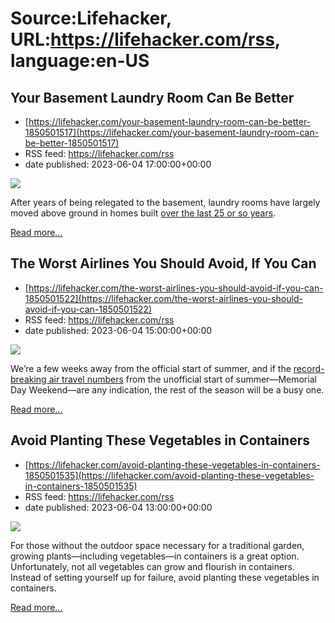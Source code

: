 # Source:Lifehacker, URL:https://lifehacker.com/rss, language:en-US

## Your Basement Laundry Room Can Be Better
 - [https://lifehacker.com/your-basement-laundry-room-can-be-better-1850501517](https://lifehacker.com/your-basement-laundry-room-can-be-better-1850501517)
 - RSS feed: https://lifehacker.com/rss
 - date published: 2023-06-04 17:00:00+00:00

<img class="type:primaryImage" src="https://i.kinja-img.com/gawker-media/image/upload/s--YFrw4hvh--/c_fit,fl_progressive,q_80,w_636/b4e423d424c74a767f79c68bf7587354.jpg" /><p>After years of being relegated to the basement, laundry rooms have largely moved above ground in homes built <a href="https://www.nytimes.com/2000/06/25/nyregion/inside-out-laundry-rooms-leave-the-basement-behind.html" rel="noopener noreferrer" target="_blank">over the last 25 or so years</a>. </p><p><a href="https://lifehacker.com/your-basement-laundry-room-can-be-better-1850501517">Read more...</a></p>

## The Worst Airlines You Should Avoid, If You Can
 - [https://lifehacker.com/the-worst-airlines-you-should-avoid-if-you-can-1850501522](https://lifehacker.com/the-worst-airlines-you-should-avoid-if-you-can-1850501522)
 - RSS feed: https://lifehacker.com/rss
 - date published: 2023-06-04 15:00:00+00:00

<img class="type:primaryImage" src="https://i.kinja-img.com/gawker-media/image/upload/s--QmVKcR_x--/c_fit,fl_progressive,q_80,w_636/260fe74bd26ce25cab0607f5c704ca92.jpg" /><p>We’re a few weeks away from the official start of summer, and if the <a href="https://twitter.com/TSA/status/1663501148282601474?s=20" rel="noopener noreferrer" target="_blank">record-breaking air travel numbers</a> from the unofficial start of summer—Memorial Day Weekend—are any indication, the rest of the season will be a busy one.</p><p><a href="https://lifehacker.com/the-worst-airlines-you-should-avoid-if-you-can-1850501522">Read more...</a></p>

## Avoid Planting These Vegetables in Containers
 - [https://lifehacker.com/avoid-planting-these-vegetables-in-containers-1850501535](https://lifehacker.com/avoid-planting-these-vegetables-in-containers-1850501535)
 - RSS feed: https://lifehacker.com/rss
 - date published: 2023-06-04 13:00:00+00:00

<img class="type:primaryImage" src="https://i.kinja-img.com/gawker-media/image/upload/s--BATSN5Xn--/c_fit,fl_progressive,q_80,w_636/d751737d8145b314a29c2e63c8ad1f90.jpg" /><p>For those without the outdoor space necessary for a traditional garden, growing plants—including vegetables—in containers is a great option. Unfortunately, not all vegetables can grow and flourish in containers. Instead of setting yourself up for failure, avoid planting these vegetables in containers.</p><p><a href="https://lifehacker.com/avoid-planting-these-vegetables-in-containers-1850501535">Read more...</a></p>

